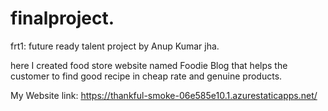# finalproject.   
frt1: future ready talent project by Anup Kumar jha. 

here I created food store website named Foodie Blog that helps the customer to find good recipe in cheap rate and genuine products. 

My Website link: https://thankful-smoke-06e585e10.1.azurestaticapps.net/
